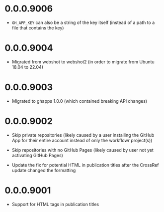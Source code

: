 # 0.0.0.9006

* `GH_APP_KEY` can also be a string of the key itself (instead of a path to a
  file that contains the key)

# 0.0.0.9004

* Migrated from webshot to webshot2 (in order to migrate from Ubuntu 18.04 to
  22.04)

# 0.0.0.9003

* Migrated to ghapps 1.0.0 (which contained breaking API changes)

# 0.0.0.9002

* Skip private repositories (likely caused by a user installing the GitHub App
for their entire account instead of only the workflowr project(s))

* Skip repositories with no GitHub Pages (likely caused by user not yet
activating GitHub Pages)

* Update the fix for potential HTML in publication titles after the CrossRef
update changed the formatting

# 0.0.0.9001

* Support for HTML tags in publication titles
